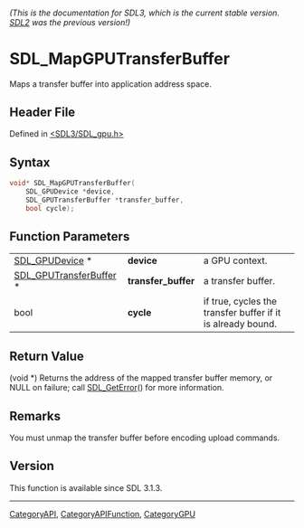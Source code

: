 ###### (This is the documentation for SDL3, which is the current stable version. [SDL2](https://wiki.libsdl.org/SDL2/) was the previous version!)
# SDL_MapGPUTransferBuffer

Maps a transfer buffer into application address space.

## Header File

Defined in [<SDL3/SDL_gpu.h>](https://github.com/libsdl-org/SDL/blob/main/include/SDL3/SDL_gpu.h)

## Syntax

```c
void* SDL_MapGPUTransferBuffer(
    SDL_GPUDevice *device,
    SDL_GPUTransferBuffer *transfer_buffer,
    bool cycle);
```

## Function Parameters

|                                                  |                     |                                                             |
| ------------------------------------------------ | ------------------- | ----------------------------------------------------------- |
| [SDL_GPUDevice](SDL_GPUDevice) *                 | **device**          | a GPU context.                                              |
| [SDL_GPUTransferBuffer](SDL_GPUTransferBuffer) * | **transfer_buffer** | a transfer buffer.                                          |
| bool                                             | **cycle**           | if true, cycles the transfer buffer if it is already bound. |

## Return Value

(void *) Returns the address of the mapped transfer buffer memory, or NULL
on failure; call [SDL_GetError](SDL_GetError)() for more information.

## Remarks

You must unmap the transfer buffer before encoding upload commands.

## Version

This function is available since SDL 3.1.3.

----
[CategoryAPI](CategoryAPI), [CategoryAPIFunction](CategoryAPIFunction), [CategoryGPU](CategoryGPU)

